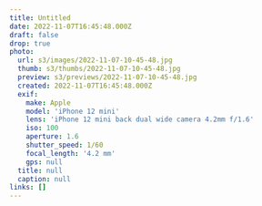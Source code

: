 ```yaml
---
title: Untitled
date: 2022-11-07T16:45:48.000Z
draft: false
drop: true
photo:
  url: s3/images/2022-11-07-10-45-48.jpg
  thumb: s3/thumbs/2022-11-07-10-45-48.jpg
  preview: s3/previews/2022-11-07-10-45-48.jpg
  created: 2022-11-07T16:45:48.000Z
  exif:
    make: Apple
    model: 'iPhone 12 mini'
    lens: 'iPhone 12 mini back dual wide camera 4.2mm f/1.6'
    iso: 100
    aperture: 1.6
    shutter_speed: 1/60
    focal_length: '4.2 mm'
    gps: null
  title: null
  caption: null
links: []
---
```

